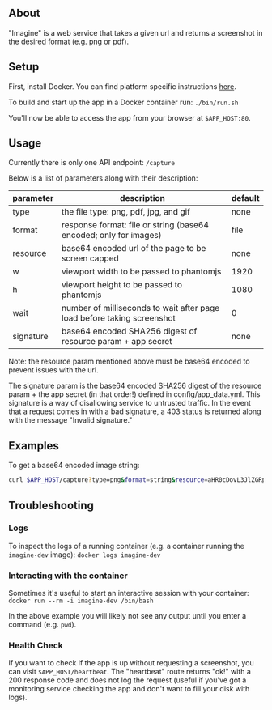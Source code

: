 ## About

"Imagine" is a web service that takes a given url and returns a screenshot in the desired format (e.g. png or pdf).

## Setup

First, install Docker. You can find platform specific instructions [here](https://docs.docker.com/engine/installation/).

To build and start up the app in a Docker container run: `./bin/run.sh`

You'll now be able to access the app from your browser at `$APP_HOST:80`.

## Usage

Currently there is only one API endpoint: `/capture`

Below is a list of parameters along with their description:

|**parameter** | **description** | **default** |
| ------------ | --------------- | ----------- |
| type         | the file type: png, pdf, jpg, and gif | none |
| format       | response format: file or string (base64 encoded; only for images) | file |
| resource     | base64 encoded url of the page to be screen capped | none |
| w            | viewport width to be passed to phantomjs | 1920 |
| h            | viewport height to be passed to phantomjs | 1080 |
| wait         | number of milliseconds to wait after page load before taking screenshot | 0 |
| signature    | base64 encoded SHA256 digest of resource param + app secret | none |

Note: the resource param mentioned above must be base64 encoded to prevent issues with the url.

The signature param is the base64 encoded SHA256 digest of the resource param + the app secret (in that order!)
defined in config/app_data.yml. This signature is a way of disallowing service to untrusted traffic. In the event that
a request comes in with a bad signature, a 403 status is returned along with the message "Invalid signature."

## Examples

To get a base64 encoded image string:
```bash
curl $APP_HOST/capture?type=png&format=string&resource=aHR0cDovL3JlZGRpdC5jb20vP2Zvbz1iYXI
```

## Troubleshooting

### Logs

To inspect the logs of a running container (e.g. a container running the `imagine-dev` image): `docker logs imagine-dev`

### Interacting with the container

Sometimes it's useful to start an interactive session with your container: `docker run --rm -i imagine-dev /bin/bash`

In the above example you will likely not see any output until you enter a command (e.g. `pwd`).


### Health Check

If you want to check if the app is up without requesting a screenshot, you can visit `$APP_HOST/heartbeat`.
The "heartbeat" route returns "ok!" with a 200 response code and does not log the request (useful if you've got a monitoring
service checking the app and don't want to fill your disk with logs).
